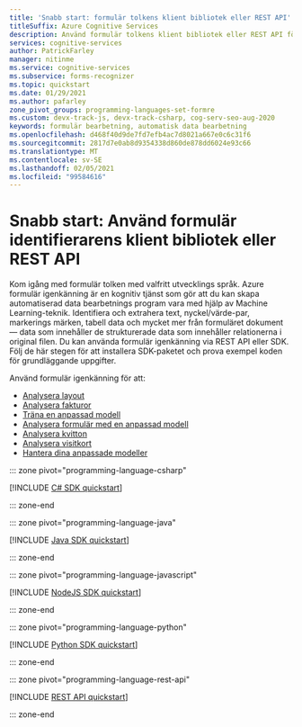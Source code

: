 ```yaml
---
title: 'Snabb start: formulär tolkens klient bibliotek eller REST API'
titleSuffix: Azure Cognitive Services
description: Använd formulär tolkens klient bibliotek eller REST API för att skapa en app för formulär bearbetning som extraherar nyckel/värde-par och tabell data från dina anpassade dokument.
services: cognitive-services
author: PatrickFarley
manager: nitinme
ms.service: cognitive-services
ms.subservice: forms-recognizer
ms.topic: quickstart
ms.date: 01/29/2021
ms.author: pafarley
zone_pivot_groups: programming-languages-set-formre
ms.custom: devx-track-js, devx-track-csharp, cog-serv-seo-aug-2020
keywords: formulär bearbetning, automatisk data bearbetning
ms.openlocfilehash: d468f40d9de7fd7efb4ac7d8021a667e0c6c31f6
ms.sourcegitcommit: 2817d7e0ab8d9354338d860de878dd6024e93c66
ms.translationtype: MT
ms.contentlocale: sv-SE
ms.lasthandoff: 02/05/2021
ms.locfileid: "99584616"
---
```

# <a name="quickstart-use-the-form-recognizer-client-library-or-rest-api"></a>Snabb start: Använd formulär identifierarens klient bibliotek eller REST API

Kom igång med formulär tolken med valfritt utvecklings språk. Azure formulär igenkänning är en kognitiv tjänst som gör att du kan skapa automatiserad data bearbetnings program vara med hjälp av Machine Learning-teknik. Identifiera och extrahera text, nyckel/värde-par, markerings märken, tabell data och mycket mer från formuläret dokument &mdash; data som innehåller de strukturerade data som innehåller relationerna i original filen. Du kan använda formulär igenkänning via REST API eller SDK. Följ de här stegen för att installera SDK-paketet och prova exempel koden för grundläggande uppgifter. 

Använd formulär igenkänning för att:

* [Analysera layout](#analyze-layout)
* [Analysera fakturor](#analyze-invoices)
* [Träna en anpassad modell](#train-a-custom-model)
* [Analysera formulär med en anpassad modell](#analyze-forms-with-a-custom-model)
* [Analysera kvitton](#analyze-receipts)
* [Analysera visitkort](#analyze-business-cards)
* [Hantera dina anpassade modeller](#manage-your-custom-models)

::: zone pivot="programming-language-csharp"

[!INCLUDE [C# SDK quickstart](../includes/quickstarts/csharp-sdk.md)]

::: zone-end

::: zone pivot="programming-language-java"

[!INCLUDE [Java SDK quickstart](../includes/quickstarts/java-sdk.md)]

::: zone-end

::: zone pivot="programming-language-javascript"

[!INCLUDE [NodeJS SDK quickstart](../includes/quickstarts/javascript-sdk.md)]

::: zone-end

::: zone pivot="programming-language-python"

[!INCLUDE [Python SDK quickstart](../includes/quickstarts/python-sdk.md)]

::: zone-end

::: zone pivot="programming-language-rest-api"

[!INCLUDE [REST API quickstart](../includes/quickstarts/rest-api.md)]

::: zone-end
